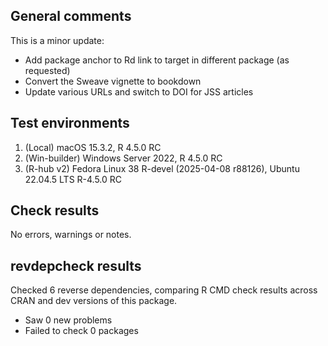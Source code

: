 ## General comments

This is a minor update:

 * Add package anchor to Rd link to target in different package (as requested)
 * Convert the Sweave vignette to bookdown
 * Update various URLs and switch to DOI for JSS articles

## Test environments

1. (Local) macOS 15.3.2, R 4.5.0 RC
2. (Win-builder) Windows Server 2022, R 4.5.0 RC
3. (R-hub v2) Fedora Linux 38 R-devel (2025-04-08 r88126), 
Ubuntu 22.04.5 LTS R-4.5.0 RC
    
## Check results

No errors, warnings or notes.

## revdepcheck results

Checked 6 reverse dependencies, comparing R CMD check results across CRAN and dev versions of this package.

 * Saw 0 new problems
 * Failed to check 0 packages
